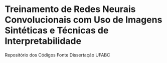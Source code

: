 # Treinamento de Redes Neurais Convolucionais com Uso de Imagens Sintéticas e Técnicas de Interpretabilidade
Repositório dos Códigos Fonte Dissertação UFABC

